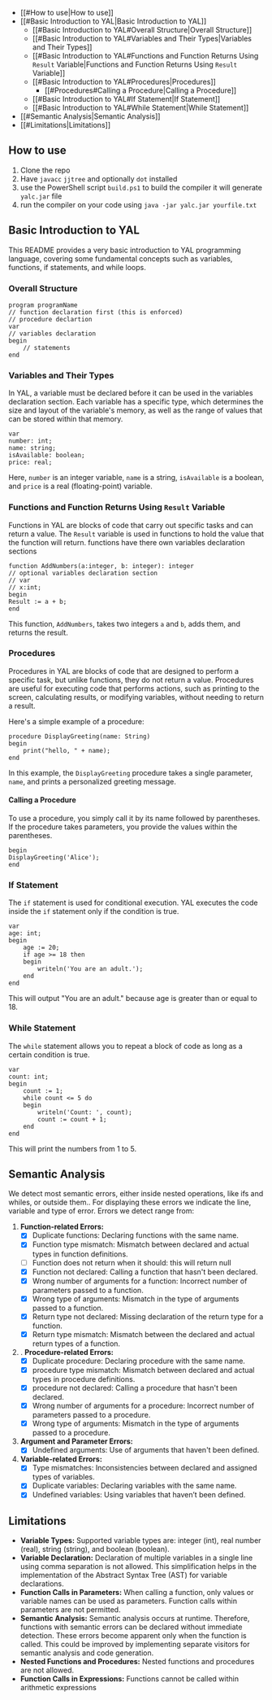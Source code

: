 - [[#How to use|How to use]]
- [[#Basic Introduction to YAL|Basic Introduction to YAL]]
	- [[#Basic Introduction to YAL#Overall Structure|Overall Structure]]
	- [[#Basic Introduction to YAL#Variables and Their Types|Variables and Their Types]]
	- [[#Basic Introduction to YAL#Functions and Function Returns Using `Result` Variable|Functions and Function Returns Using `Result` Variable]]
	- [[#Basic Introduction to YAL#Procedures|Procedures]]
		- [[#Procedures#Calling a Procedure|Calling a Procedure]]
	- [[#Basic Introduction to YAL#If Statement|If Statement]]
	- [[#Basic Introduction to YAL#While Statement|While Statement]]
- [[#Semantic Analysis|Semantic Analysis]]
- [[#Limitations|Limitations]]

## How to use
1. Clone the repo
2. Have ``javacc`` ``jjtree`` and optionally `dot` installed
3. use the PowerShell script `build.ps1` to build the compiler it will generate ``yalc.jar`` file
4. run the compiler on your code using `java -jar yalc.jar yourfile.txt`
## Basic Introduction to YAL

This README provides a very basic introduction to YAL programming language, covering some fundamental concepts such as variables, functions, if statements, and while loops.
### Overall Structure
```
program programName
// function declaration first (this is enforced)
// procedure declartion 
var
// variables declaration 
begin 
	// statements
end
```

### Variables and Their Types

In YAL, a variable must be declared before it can be used in the variables declaration section. Each variable has a specific type, which determines the size and layout of the variable's memory, as well as the range of values that can be stored within that memory.

```
var     
number: int;     
name: string;     
isAvailable: boolean;     
price: real;
```

Here, `number` is an integer variable, `name` is a string, `isAvailable` is a boolean, and `price` is a real (floating-point) variable.

### Functions and Function Returns Using `Result` Variable

Functions in YAL are blocks of code that carry out specific tasks and can return a value. The `Result` variable is used in functions to hold the value that the function will return. functions have there own variables declaration sections


```
function AddNumbers(a:integer, b: integer): integer 
// optional variables declaration section
// var
// x:int;
begin     
Result := a + b; 
end
```

This function, `AddNumbers`, takes two integers `a` and `b`, adds them, and returns the result.
### Procedures

Procedures in YAL are blocks of code that are designed to perform a specific task, but unlike functions, they do not return a value. Procedures are useful for executing code that performs actions, such as printing to the screen, calculating results, or modifying variables, without needing to return a result.

Here's a simple example of a procedure:

```
procedure DisplayGreeting(name: String)
begin     
	print("hello, " + name); 
end
```

In this example, the `DisplayGreeting` procedure takes a single parameter, `name`, and prints a personalized greeting message.

#### Calling a Procedure

To use a procedure, you simply call it by its name followed by parentheses. If the procedure takes parameters, you provide the values within the parentheses.

```
begin     
DisplayGreeting('Alice'); 
end
```
### If Statement

The `if` statement is used for conditional execution. YAL executes the code inside the `if` statement only if the condition is true.

```
var     
age: int; 
begin     
	age := 20;     
	if age >= 18 then     
	begin         
		writeln('You are an adult.');     
	end
end
```

This will output "You are an adult." because age is greater than or equal to 18.
### While Statement

The `while` statement allows you to repeat a block of code as long as a certain condition is true.

```
var     
count: int; 
begin     
	count := 1;     
	while count <= 5 do     
	begin         
		writeln('Count: ', count);
		count := count + 1;
	end
end
```

This will print the numbers from 1 to 5.
## Semantic Analysis
We detect most semantic errors, either inside nested operations, like ifs and whiles, or outside them.. For displaying these errors we indicate the line, variable and type of error. Errors we detect range from:
1. **Function-related Errors:**
    -  [x] Duplicate functions: Declaring functions with the same name.
    -  [x] Function type mismatch: Mismatch between declared and actual types in function definitions.
    -  [ ] Function does not return when it should: this will return null
    -  [x] Function not declared: Calling a function that hasn't been declared.
    -  [x] Wrong number of arguments for a function: Incorrect number of parameters passed to a function.
    -  [x] Wrong type of arguments: Mismatch in the type of arguments passed to a function.
    -  [x] Return type not declared: Missing declaration of the return type for a function.
    -  [x] Return type mismatch: Mismatch between the declared and actual return types of a function.
2. . **Procedure-related Errors:**
    -  [x] Duplicate procedure: Declaring procedure with the same name.
    -  [x] procedure type mismatch: Mismatch between declared and actual types in procedure definitions.
    -  [x] procedure not declared: Calling a procedure that hasn't been declared.
    -  [x] Wrong number of arguments for a procedure: Incorrect number of parameters passed to a procedure.
    -  [x] Wrong type of arguments: Mismatch in the type of arguments passed to a procedure.
3. **Argument and Parameter Errors:**
    -  [x] Undefined arguments: Use of arguments that haven't been defined.
4. **Variable-related Errors:**
    -  [x] Type mismatches: Inconsistencies between declared and assigned types of variables.
    -  [x] Duplicate variables: Declaring variables with the same name.
    -  [x] Undefined variables: Using variables that haven’t been defined.
## Limitations 
- **Variable Types:**
    Supported variable types are: integer (int), real number (real), string (string), and boolean (boolean).
- **Variable Declaration:**
    Declaration of multiple variables in a single line using comma separation is not allowed. 
    This simplification helps in the implementation of the Abstract Syntax Tree (AST) for variable declarations.
- **Function Calls in Parameters:**
    When calling a function, only values or variable names can be used as parameters. Function calls within parameters are not permitted.
- **Semantic Analysis:**
    Semantic analysis occurs at runtime. Therefore, functions with semantic errors can be declared without immediate detection. These errors become apparent only when the function is called. This could be improved by implementing separate visitors for semantic analysis and code generation.
- **Nested Functions and Procedures:**
    Nested functions and procedures are not allowed.
- **Function Calls in Expressions:**
    Functions cannot be called within arithmetic expressions